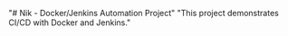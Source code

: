 "# Nik - Docker/Jenkins Automation Project" 
"This project demonstrates CI/CD with Docker and Jenkins." 
